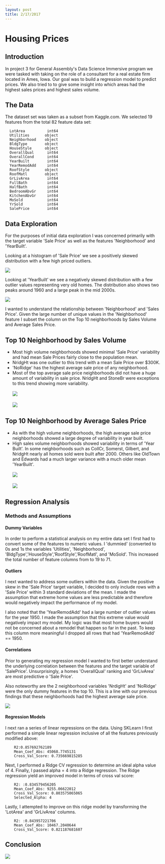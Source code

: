 ```yaml
---
layout: post
title: 2/17/2017
---
```

# Housing Prices


## Introduction
In project 3 for General Assembly's Data Science Immersive program we were tasked with taking on the role of a consultant for a real estate firm located in Ames, Iowa. Our goal was to build a regression model to predict prices. We also tried to to give some insight into which areas had the highest sales prices and highest sales volume.

## The Data
The dataset set was taken as a subset from Kaggle.com. We selected 19 features from the total 82 feature data set:

      LotArea          int64
      Utilities       object
      Neighborhood    object
      BldgType        object
      HouseStyle      object
      OverallQual      int64
      OverallCond      int64
      YearBuilt        int64
      YearRemodAdd     int64
      RoofStyle       object
      RoofMatl        object
      GrLivArea        int64
      FullBath         int64
      HalfBath         int64
      BedroomAbvGr     int64
      KitchenAbvGr     int64
      MoSold           int64
      YrSold           int64
      SalePrice        int64

## Data Exploration
For the purposes of initial data exploration I was concerned primarily with the target variable 'Sale Price' as well as the features 'Neighborhood' and 'YearBuilt'.

Looking at a histogram of 'Sale Price' we see a positively skewed distribution with a few high priced outliers.

![](../images/Sales_Price_hist.png)

Looking at 'YearBuilt' we see a negatively skewed distribution with a few outlier values representing very old homes. The distribution also shows two peaks around 1960 and a large peak in the mid 2000s.

![](../images/Year_Built_Hist.png)

I wanted to understand the relationship between 'Neighborhood' and 'Sales Price'. Given the large number of unique values in the 'Neighborhood' feature I subset the column on the Top 10 neighborhoods by Sales Volume and Average Sales Price.

## Top 10 Neighborhood by Sales Volume

* Most high volume neighborhoods showed minimal 'Sale Price' variability and had mean Sale Prices fairly close to the population mean.
* NridgHt was one outlier to this trend with a mean Sale Price over $300K.
* 'NoRidge' has the highest average sale price of any neighborhood.
* Most of the top average sale price neighborhoods did not have a huge amount of variability in sale price. NridgHt and StoneBr were exceptions to this trend showing more variability.
<br><br>
![](../images/top_volume_saleprice.png)
<br><br>
![](../images/Top_Price_Sale_Price.png)

## Top 10 Neighborhood by Average Sales Price

* As with the high volume neighborhoods, the high average sale price neighborhoods showed a large degree of variability in year built.
* High sales volume neighborhoods showed variability in terms of 'Year Built'. In some neighborhoods such as CollCr, Somerst, Gilbert, and NridgHt nearly all homes sold were built after 2000. Others like OldTown and Edwards had a much larger variance with a much older mean 'YearBuilt'.
<br><br>
![](../images/Year_Built_Volume.png)
<br><br>
![](../images/Year_Built_Avg_price.png)

## Regression Analysis
### Methods and Assumptions

#### Dummy Variables

In order to perform a statistical analysis on my entire data set I first had to convert some of the features to numeric values. I 'dummied' (converted to 0s and 1s the variables 'Utilities', 'Neighborhood', 'BldgType','HouseStyle','RoofStyle','RoofMatl', and 'MoSold'. This increased the  total number of feature columns from to 19 to 71.

#### Outliers

I next wanted to address some outliers within the data. Given the positive skew in the 'Sale Price' target variable, I decided to only include rows with a 'Sale Price' within 3 standard deviations of the mean. I made the assumption that extreme home values are less predictable and therefore would negatively impact the performance of my model.

I also noted that the 'YearRemodAdd' had a large number of outlier values for the year 1950. I made the assumption that this extreme value would negatively impact my model. My logic was that most home buyers would not be concerned about a remodel that happen so far in the past. To keep this column more meaningful I dropped all rows that had 'YearRemodAdd' == 1950.

#### Correlations

Prior to generating my regression model I wanted to first better understand the underlying correlation between the features and the target variable of 'SalePrice'. Unsurprisingly, a homes 'OverallQual' ranking and 'GrLivArea' are most predictive o 'Sale Price'.

Also noteworthy are the 2 neighborhood variables 'NrdigHt' and 'NoRidge' were the only dummy features in the top 10. This is a line with our previous findings that these neighborhoods had the highest average sale price.



![](../images/Corr.png)



#### Regression Models
I next ran a series of linear regressions on the data.
Using SKLearn I first performed a simple linear regression inclusive of all the features previously modified above:

        R2:0.857692762189
        Mean_Coef_Abs: 45068.7745131
        Cross_Val_Score: 0.735669815285

Next, I performed a Ridge CV regression to determine an ideal alpha value of 4. Finally, I passed alpha = 4 into a Ridge regression. The Ridge regression yield an improved model in terms of cross val score:

        R2: :0.834579456205
        Mean_Coef_Abs: 9255.06622012
        Cross_Val_Score: 0.803575065065
        Selected_Alpha: 4

Lastly, I attempted to improve on this ridge model by transforming the 'LotArea' and 'GrLivArea' columns.

        R2: :0.843957221706
        Mean_Coef_Abs: 10467.2040644
        Cross_Val_Score: 0.821187681607

## Conclusion
![](../images/Ridge_Model.png)
